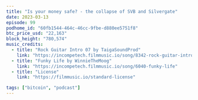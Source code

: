 ```yaml
---
title: "Is your money safe? - the collapse of SVB and Silvergate"
date: 2023-03-13
episode: 99
podhome_id: "60fb1544-464c-46cc-9fbe-d880ee5751f8"
btc_price_usd: "22,163"
block_height: "780,574"
music_credits:
  - title: "Rock Guitar Intro 07 by TaigaSoundProd"
    link: "https://incompetech.filmmusic.io/song/8342-rock-guitar-intro-07"
  - title: "Funky Life by WinnieTheMoog"
    link: "https://incompetech.filmmusic.io/song/6040-funky-life"
  - title: "License"
    link: "https://filmmusic.io/standard-license"

tags: ["bitcoin", "podcast"]
---
```

